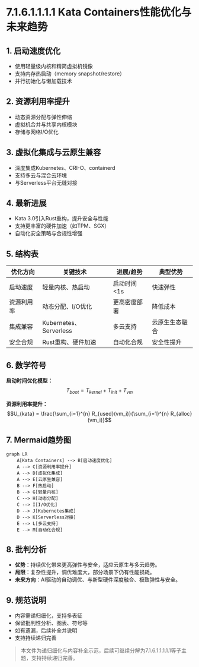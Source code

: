 # 7.1.6.1.1.1.1 Kata Containers性能优化与未来趋势

## 1. 启动速度优化

- 使用轻量级内核和精简虚拟机镜像
- 支持内存热启动（memory snapshot/restore）
- 并行初始化与懒加载技术

## 2. 资源利用率提升

- 动态资源分配与弹性伸缩
- 虚拟机合并与共享内核模块
- 存储与网络I/O优化

## 3. 虚拟化集成与云原生兼容

- 深度集成Kubernetes、CRI-O、containerd
- 支持多云与混合云环境
- 与Serverless平台无缝对接

## 4. 最新进展

- Kata 3.0引入Rust重构，提升安全与性能
- 支持更丰富的硬件加速（如TPM、SGX）
- 自动化安全策略与合规性增强

## 5. 结构表

| 优化方向   | 关键技术           | 进展/趋势         | 典型优势         |
|------------|--------------------|-------------------|------------------|
| 启动速度   | 轻量内核、热启动   | 启动时间<1s       | 快速弹性         |
| 资源利用率 | 动态分配、I/O优化  | 更高密度部署       | 降低成本         |
| 集成兼容   | Kubernetes、Serverless | 多云支持      | 云原生生态融合   |
| 安全合规   | Rust重构、硬件加速 | 自动化合规        | 安全性提升       |

## 6. 数学符号

**启动时间优化模型：**
$$T_{boot} = T_{kernel} + T_{init} + T_{vm}$$

**资源利用率提升：**
$$U_{kata} = \frac{\sum_{i=1}^{n} R_{used}(vm_i)}{\sum_{i=1}^{n} R_{alloc}(vm_i)}$$

## 7. Mermaid趋势图

```mermaid
graph LR
    A[Kata Containers] --> B[启动速度优化]
    A --> C[资源利用率提升]
    A --> D[虚拟化集成]
    A --> E[云原生兼容]
    B --> F[热启动]
    B --> G[轻量内核]
    C --> H[动态分配]
    C --> I[I/O优化]
    D --> J[Kubernetes集成]
    D --> K[Serverless对接]
    E --> L[多云支持]
    E --> M[自动化合规]
```

## 8. 批判分析

- **优势**：持续优化带来更高弹性与安全，适应云原生与多云趋势。
- **局限**：复杂性提升，调优难度大，部分场景下仍有性能损耗。
- **未来方向**：AI驱动的自动调优、与新型硬件深度融合、极致弹性与安全。

## 9. 规范说明

- 内容需递归细化，支持多表征
- 保留批判性分析、图表、符号等
- 如有遗漏，后续补全并说明
- 支持持续递归完善

> 本文件为递归细化与内容补全示范，后续可继续分解为7.1.6.1.1.1.1.1等子主题，支持持续递归完善。
